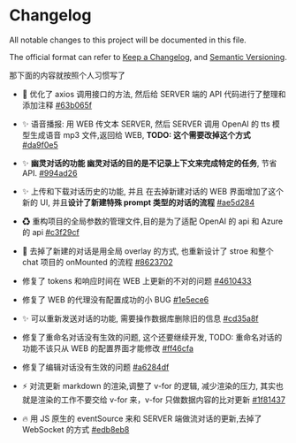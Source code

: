 # Changelog

All notable changes to this project will be documented in this file.

The official format can refer to [Keep a Changelog](https://keepachangelog.com/en/1.1.0/), and [Semantic Versioning](https://semver.org/spec/v2.0.0.html).

那下面的内容就按照个人习惯写了

- 🎨 优化了 axios 调用接口的方法, 然后给 SERVER 端的 API 代码进行了整理和添加注释 [#63b065f](https://github.com/pcstyhit/Chat_GUI/commit/63b065f32c479265d85d52166e92180ac7d4688b)

- ✨ 语音播报: 用 WEB 传文本 SERVER, 然后 SERVER 调用 OpenAI 的 tts 模型生成语音 mp3 文件,返回给 WEB, **TODO: 这个需要改掉这个方式** [#da9f0e5](https://github.com/pcstyhit/Chat_GUI/commit/da9f0e5758a0ff73866d32517f6d7f43325e1160)

- ✨ **幽灵对话的功能 幽灵对话的目的是不记录上下文来完成特定的任务**, 节省 API. [#994ad26](https://github.com/pcstyhit/Chat_GUI/commit/994ad26aae005a79790eb2f3d5eeb89f5bf074cf)

- ✨ 上传和下载对话历史的功能, 并且 在去掉新建对话的 WEB 界面增加了这个新的 UI, 并且**设计了新建特殊 prompt 类型的对话的流程** [#ae5d284](https://github.com/pcstyhit/Chat_GUI/commit/ae5d284f21a5c71bee0b0de6efa1f7e860ed3187)

- ♻ 重构项目的全局参数的管理文件,目的是为了适配 OpenAI 的 api 和 Azure 的 api [#c3f29cf](https://github.com/pcstyhit/Chat_GUI/commit/c3f29cf61a71b224f58d2d38e6809dc31dca13d2)

- 🚀 去掉了新建的对话是用全局 overlay 的方式, 也重新设计了 stroe 和整个 chat 项目的 onMounted 的流程 [#8623702](https://github.com/pcstyhit/Chat_GUI/commit/862370229c15ba3739bb79fe7ece4429c5ee4567#diff-49c049b44916ff559c87045fde590e61a2c39574b6b42406b38bce0c9ae2e60c)

- 修复了 tokens 和响应时间在 WEB 上更新的不对的问题 [#4610433](https://github.com/pcstyhit/Chat_GUI/commit/4610433b88f4990276697e8da0e9ff172cc4c2bc)

- 修复了 WEB 的代理没有配置成功的小 BUG [#1e5ece6](https://github.com/pcstyhit/Chat_GUI/commit/1e5ece6c0ce01ec50f9273d4c74ba865b80a35b5)

- ✨ 可以重新发送对话的功能, 需要操作数据库删除旧的信息 [#cd35a8f](https://github.com/pcstyhit/Chat_GUI/commit/cd35a8f6a0ad5a3be1fefde7f170f214850326e3)

- 修复了重命名对话没有生效的问题, 这个还要继续开发, TODO: 重命名对话的功能不该只从 WEB 的配置界面才能修改 [#ff46cfa](https://github.com/pcstyhit/Chat_GUI/commit/ff46cfa3bdc2c75faad801256287df4da3d90692)

- 修复了编辑对话没有生效的问题 [#a6284df](https://github.com/pcstyhit/Chat_GUI/commit/a6284df97522bcf4e98f48f59eac527eeb01bcef)

- ⚡ 对流更新 markdown 的渲染,调整了 v-for 的逻辑, 减少渲染的压力, 其实也就是渲染的工作不要交给 v-for 来，v-for 只做数据内容的比对更新 [#1f81437](https://github.com/pcstyhit/Chat_GUI/commit/1f814370f5737376f6d54b02524dc7c6612337cb)

- 🔥 用 JS 原生的 eventSource 来和 SERVER 端做流对话的更新,去掉了 WebSocket 的方式 [#edb8eb8](https://github.com/pcstyhit/Chat_GUI/commit/edb8eb8fd269110dcfcbe16a5231b0b78e720958)
